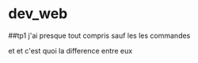 # dev_web
##tp1
j'ai presque tout compris sauf les les commandes <p> et <span> et c'est quoi la difference entre eux
